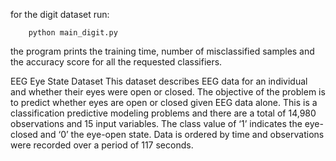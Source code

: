 for the digit dataset run:

        python main_digit.py
        
the program prints the training time, number of misclassified samples and the accuracy score for all the requested classifiers.



EEG Eye State Dataset
This dataset describes EEG data for an individual and whether their eyes were open or closed. The objective of the problem is to predict whether eyes are open or closed given EEG data alone.
This is a classification predictive modeling problems and there are a total of 14,980 observations and 15 input variables. The class value of ‘1’ indicates the eye-closed and ‘0’ the eye-open state. Data is ordered by time and observations were recorded over a period of 117 seconds.
